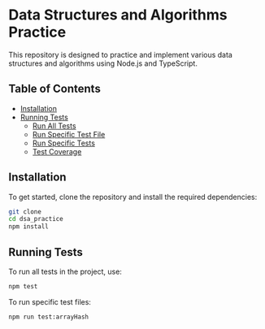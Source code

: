 # Data Structures and Algorithms Practice

This repository is designed to practice and implement various data structures and algorithms using Node.js and TypeScript.

## Table of Contents

- [Installation](#installation)
- [Running Tests](#running-tests)
  - [Run All Tests](#run-all-tests)
  - [Run Specific Test File](#run-specific-test-file)
  - [Run Specific Tests](#run-specific-tests)
  - [Test Coverage](#test-coverage)

## Installation

To get started, clone the repository and install the required dependencies:

```sh
git clone
cd dsa_practice
npm install
```

## Running Tests

To run all tests in the project, use:

```sh
npm test
```

To run specific test files:

```sh
npm run test:arrayHash
```
